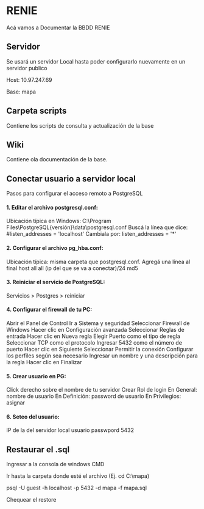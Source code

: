 # RENIE

Acá vamos a Documentar la BBDD RENIE

## Servidor
Se usará un servidor Local hasta poder configurarlo nuevamente en un servidor publico

Host: 10.97.247.69

Base: mapa

## Carpeta scripts

Contiene los scripts de consulta y actualización de la base

## Wiki

Contiene ola documentación de la base.

## Conectar usuario a servidor local
Pasos para configurar el acceso remoto a PostgreSQL

#### 1. Editar el archivo postgresql.conf:
Ubicación típica en Windows: C:\Program Files\PostgreSQL\{versión}\data\postgresql.conf
Buscá la línea que dice:
#listen_addresses = 'localhost'
Cambiala por:
listen_addresses = '*'

#### 2. Configurar el archivo pg_hba.conf:
Ubicación típica: misma carpeta que postgresql.conf.
Agregá una línea al final 
host    all    all    (ip del que se va a conectar)/24    md5

#### 3. Reiniciar el servicio de PostgreSQL:
Servicios > Postgres > reiniciar

#### 4. Configurar el firewall de tu PC:
Abrir el Panel de Control
Ir a Sistema y seguridad
Seleccionar Firewall de Windows
Hacer clic en Configuración avanzada
Seleccionar Reglas de entrada
Hacer clic en Nueva regla
Elegir Puerto como el tipo de regla
Seleccionar TCP como el protocolo
Ingresar 5432 como el número de puerto
Hacer clic en Siguiente
Seleccionar Permitir la conexión
Configurar los perfiles según sea necesario
Ingresar un nombre y una descripción para la regla
Hacer clic en Finalizar

#### 5. Crear usuario en PG:
Click derecho sobre el nombre de tu servidor
Crear Rol de login
En General: nombre de usuario
En Definición: password de usuario
En Privilegios: asignar

#### 6. Seteo del usuario:
IP de la  del servidor local
usuario
passwpord
5432

## Restaurar el .sql
Ingresar a la consola de windows CMD

Ir hasta la carpeta donde esté el archivo (Ej. cd C:\mapa)

psql -U guest -h localhost -p 5432 -d mapa -f mapa.sql

Chequear el restore


